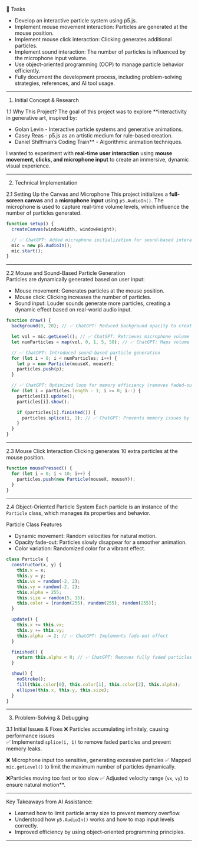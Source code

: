 
 📌 Tasks 
- Develop an interactive particle system using p5.js.  
- Implement mouse movement interaction: Particles are generated at the mouse position.  
- Implement mouse click interaction: Clicking generates additional particles.  
- Implement sound interaction: The number of particles is influenced by the microphone input volume.  
- Use object-oriented programming (OOP) to manage particle behavior efficiently.  
- Fully document the development process, including problem-solving strategies, references, and AI tool usage.  

---

1. Initial Concept & Research 

1.1 Why This Project? 
The goal of this project was to explore **interactivity in generative art, inspired by:  
- Golan Levin - Interactive particle systems and generative animations.  
- Casey Reas - p5.js as an artistic medium for rule-based creation.  
- Daniel Shiffman’s Coding Train** - Algorithmic animation techniques.  

I wanted to experiment with **real-time user interaction** using **mouse movement, clicks, and microphone input** to create an immersive, dynamic visual experience.  

---

2. Technical Implementation

2.1 Setting Up the Canvas and Microphone 
This project initializes a **full-screen canvas** and a **microphone input** using `p5.AudioIn()`. The microphone is used to capture real-time volume levels, which influence the number of particles generated.  

```javascript
function setup() {
  createCanvas(windowWidth, windowHeight);

  // ✅ ChatGPT: Added microphone initialization for sound-based interaction
  mic = new p5.AudioIn();
  mic.start();
}
```

---

2.2 Mouse and Sound-Based Particle Generation  
Particles are dynamically generated based on user input:  

- Mouse movement: Generates particles at the mouse position.  
- Mouse click: Clicking increases the number of particles.  
- Sound input: Louder sounds generate more particles, creating a dynamic effect based on real-world audio input.  

```javascript
function draw() {
  background(0, 20); // ✅ ChatGPT: Reduced background opacity to create a fading effect

  let vol = mic.getLevel(); // ✅ ChatGPT: Retrieves microphone volume level
  let numParticles = map(vol, 0, 1, 5, 50); // ✅ ChatGPT: Maps volume level to dynamically adjust particle count

  // ✅ ChatGPT: Introduced sound-based particle generation
  for (let i = 0; i < numParticles; i++) {
    let p = new Particle(mouseX, mouseY);
    particles.push(p);
  }

  // ✅ ChatGPT: Optimized loop for memory efficiency (removes faded-out particles)
  for (let i = particles.length - 1; i >= 0; i--) {
    particles[i].update();
    particles[i].show();

    if (particles[i].finished()) {
      particles.splice(i, 1); // ✅ ChatGPT: Prevents memory issues by removing faded particles
    }
  }
}
```

---

2.3 Mouse Click Interaction 
Clicking generates 10 extra particles at the mouse position.  

```javascript
function mousePressed() {
  for (let i = 0; i < 10; i++) {
    particles.push(new Particle(mouseX, mouseY));
  }
}
```

---

2.4 Object-Oriented Particle System 
Each particle is an instance of the `Particle` class, which manages its properties and behavior.  

Particle Class Features
- Dynamic movement: Random velocities for natural motion.  
- Opacity fade-out: Particles slowly disappear for a smoother animation.  
- Color variation: Randomized color for a vibrant effect.  

```javascript
class Particle {
  constructor(x, y) {
    this.x = x;
    this.y = y;
    this.vx = random(-2, 2);
    this.vy = random(-2, 2);
    this.alpha = 255;
    this.size = random(5, 15);
    this.color = [random(255), random(255), random(255)];
  }

  update() {
    this.x += this.vx;
    this.y += this.vy;
    this.alpha -= 2; // ✅ ChatGPT: Implements fade-out effect
  }

  finished() {
    return this.alpha < 0; // ✅ ChatGPT: Removes fully faded particles
  }

  show() {
    noStroke();
    fill(this.color[0], this.color[1], this.color[2], this.alpha);
    ellipse(this.x, this.y, this.size);
  }
}
```

---

3. Problem-Solving & Debugging 

3.1 Initial Issues & Fixes
❌ Particles accumulating infinitely, causing performance issues  
✅ Implemented `splice(i, 1)` to remove faded particles and prevent memory leaks.  

❌ Microphone input too sensitive, generating excessive particles
✅ Mapped `mic.getLevel()` to limit the maximum number of particles dynamically.  

❌Particles moving too fast or too slow 
✅ Adjusted velocity range (`vx`, `vy`) to ensure natural motion**.  

---


Key Takeaways from AI Assistance:  
- Learned how to limit particle array size to prevent memory overflow.  
- Understood how `p5.AudioIn()` works and how to map input levels correctly.  
- Improved efficiency by using object-oriented programming principles.  

---


